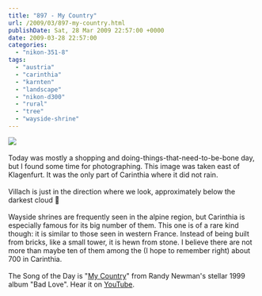 ```yaml
---
title: "897 - My Country"
url: /2009/03/897-my-country.html
publishDate: Sat, 28 Mar 2009 22:57:00 +0000
date: 2009-03-28 22:57:00
categories: 
  - "nikon-351-8"
tags: 
  - "austria"
  - "carinthia"
  - "karnten"
  - "landscape"
  - "nikon-d300"
  - "rural"
  - "tree"
  - "wayside-shrine"
---
```

<a href="https://d25zfm9zpd7gm5.cloudfront.net/1200x1200/2009/20090328_115126_ps.jpg" target="_blank"><img src="https://d25zfm9zpd7gm5.cloudfront.net/0600x0600/2009/20090328_115126_ps.jpg"/></a><br/><br/>Today was mostly a shopping and doing-things-that-need-to-be-bone day, but I found some time for photographing. This image was taken east of Klagenfurt. It was the only part of Carinthia where it did not rain. <br/><br/>Villach is just in the direction where we look, approximately below the darkest cloud 🙂<br/><br/> Wayside shrines are frequently seen in the alpine region, but Carinthia is especially famous for its big number of them. This one is of a rare kind though: it is similar to those seen in western France. Instead of being built from bricks, like a small tower, it is hewn from stone. I believe there are not more than maybe ten of them among the (I hope to remember right) about 700 in Carinthia.<br/><br/>The Song of the Day is "<a href="http://www.lyricsmode.com/lyrics/r/randy_newman/my_country.html" target="_blank">My Country</a>" from Randy Newman's stellar 1999 album "Bad Love". Hear it on <a href="http://www.youtube.com/watch?v=S0Wi9V4zxgQ" target="_blank">YouTube</a>.
